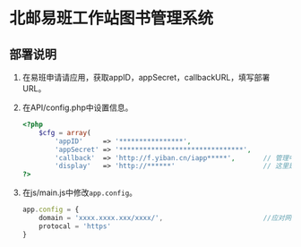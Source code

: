 # 北邮易班工作站图书管理系统

## 部署说明

1. 在易班申请请应用，获取appID，appSecret，callbackURL，填写部署URL。
1. 在API/config.php中设置信息。

	```PHP
	<?php
		$cfg = array(
			'appID'		=> '****************',
			'appSecret'	=> '*******************************',
			'callback'	=> 'http://f.yiban.cn/iapp*****',		// 管理中心里看到的“站内地址”
			'display'   => 'http://******'			            // 这里是部署URL;
	?>
	```

1. 在js/main.js中修改`app.config`。

	```JavaScript
	app.config = {
		domain = 'xxxx.xxxx.xxx/xxxx/',							//应对网站应用处于网站下某个目录的情况
		protocal = 'https'
	}
	```
